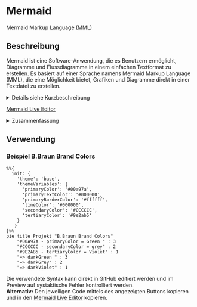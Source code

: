 # Mermaid 

Mermaid Markup Language (MML)

## Beschreibung

Mermaid ist eine Software-Anwendung, die es Benutzern ermöglicht, Diagramme und Flussdiagramme in einem einfachen Textformat zu erstellen. Es basiert auf einer Sprache namens Mermaid Markup Language (MML), die eine Möglichkeit bietet, Grafiken und Diagramme direkt in einer Textdatei zu erstellen.  

<details><summary>Details siehe Kurzbeschreibung</summary>
<p>
Mit Mermaid können Benutzer verschiedene Arten von Diagrammen wie Flussdiagramme, Gantt-Diagramme, Klassendiagramme, Zustandsdiagramme und mehr erstellen. Die erstellten Diagramme können als SVG-, PNG- oder PDF-Datei exportiert werden und können in HTML- oder Markdown-Dokumente eingebettet werden.  
Mermaid ist eine Open-Source-Software und kann kostenlos verwendet werden. Es ist plattformunabhängig und kann in verschiedenen Umgebungen wie der Kommandozeile, Node.js und Webbrowsern verwendet werden. Es ist eine einfache und effektive Möglichkeit, Diagramme und Flussdiagramme zu erstellen, ohne eine separate Anwendung oder Software installieren zu müssen.
</p>
</details>

 [Mermaid Live Editor](https://mermaid.live/edit) 

<details><summary>Zusammenfassung</summary>
<p>
Mermaid ist eine Open-Source-Software zur Erstellung von Diagrammen, Flussdiagrammen, Organigrammen, Gantt-Diagrammen und anderen grafischen Darstellungen. Mermaid ermöglicht es Benutzern, Diagramme in Textform zu schreiben und automatisch in visuell ansprechende Grafiken umzuwandeln. Die Diagramme können in verschiedenen Formaten exportiert werden und sind ideal für die Verwendung in technischen Dokumentationen, Präsentationen oder Webseiten. Mermaid unterstützt eine Vielzahl von Diagrammtypen und bietet eine einfache Syntax, die schnell erlernt werden kann. Die Software kann als eigenständige Anwendung oder als JavaScript-Bibliothek in andere Anwendungen integriert werden.  
```Quelle: ChatGPT 2023-03-06 ```
</p>
</details>

## Verwendung

### Beispiel B.Braun Brand Colors

```mermaid
%%{
  init: {
    'theme': 'base',
    'themeVariables': {
      'primaryColor': '#00a97a',
      'primaryTextColor': '#000000',
      'primaryBorderColor': '#ffffff',
      'lineColor': '#000000',
      'secondaryColor': '#CCCCCC',
      'tertiaryColor': '#9e2ab5'
    }
   }
}%%
pie title Projekt "B.Braun Brand Colors"
    "#00A97A - primaryColor = Green " : 3
    "#CCCCCC - secondaryColor = grey" : 2
    "#9E2AB5 - tertiaryColor = Violet" : 1
    "=> darkGreen " : 3
    "=> darkGrey" : 2
    "=> darkViolet" : 1
```
Die verwendete Syntax kann direkt in GitHub editiert werden und im Preview auf systaktische Fehler kontrolliert werden.  
**Alternativ:** Den jeweiligen Code mittels des angezeigten Buttons kopieren und in den [Mermaid Live Editor](https://mermaid.live/edit) kopieren.
